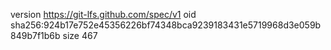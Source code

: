 version https://git-lfs.github.com/spec/v1
oid sha256:924b17e752e45356226bf74348bca9239183431e5719968d3e059b849b7f1b6b
size 467

